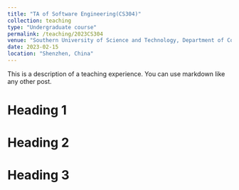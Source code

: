 ```yaml
---
title: "TA of Software Engineering(CS304)"
collection: teaching
type: "Undergraduate course"
permalink: /teaching/2023CS304
venue: "Southern University of Science and Technology, Department of Computer Science and Engineering"
date: 2023-02-15
location: "Shenzhen, China"
---
```


This is a description of a teaching experience. You can use markdown like any other post.

Heading 1
======

Heading 2
======

Heading 3
======